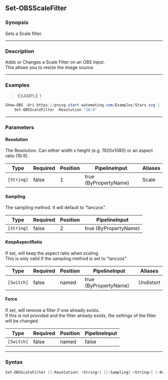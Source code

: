 Set-OBSScaleFilter
------------------

### Synopsis
Sets a Scale filter.

---

### Description

Adds or Changes a Scale Filter on an OBS Input.    
This allows you to resize the image source.

---

### Examples
> EXAMPLE 1

```PowerShell
Show-OBS -Uri https://pssvg.start-automating.com/Examples/Stars.svg |    
    Set-OBSScaleFilter -Resolution "16:9"
```

---

### Parameters
#### **Resolution**
The Resolution.  Can either width x height (e.g. 1920x1080) or an aspect ratio (16:9).

|Type      |Required|Position|PipelineInput        |Aliases|
|----------|--------|--------|---------------------|-------|
|`[String]`|false   |1       |true (ByPropertyName)|Scale  |

#### **Sampling**
The sampling method.  It will default to "lanczos".

|Type      |Required|Position|PipelineInput        |
|----------|--------|--------|---------------------|
|`[String]`|false   |2       |true (ByPropertyName)|

#### **KeepAspectRatio**
If set, will keep the aspect ratio when scaling.    
This is only valid if the sampling method is set to "lanczos".

|Type      |Required|Position|PipelineInput        |Aliases  |
|----------|--------|--------|---------------------|---------|
|`[Switch]`|false   |named   |true (ByPropertyName)|Undistort|

#### **Force**
If set, will remove a filter if one already exists.    
If this is not provided and the filter already exists, the settings of the filter will be changed.

|Type      |Required|Position|PipelineInput|
|----------|--------|--------|-------------|
|`[Switch]`|false   |named   |false        |

---

### Syntax
```PowerShell
Set-OBSScaleFilter [[-Resolution] <String>] [[-Sampling] <String>] [-KeepAspectRatio] [-Force] [<CommonParameters>]
```
